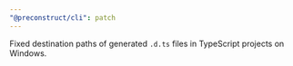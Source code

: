 ```yaml
---
"@preconstruct/cli": patch
---
```


Fixed destination paths of generated `.d.ts` files in TypeScript projects on Windows.
